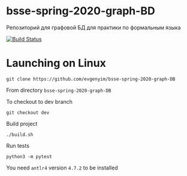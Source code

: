 # bsse-spring-2020-graph-BD
Репозиторий для графовой БД для практики по формальным языка

[![Build Status](https://travis-ci.com/evgenyim/bsse-spring-2020-graph-DB.svg?branch=dev)](https://travis-ci.com/evgenyim/bsse-spring-2020-graph-DB)

# Launching on Linux
```
git clone https://github.com/evgenyim/bsse-spring-2020-graph-DB
```
From directory `bsse-spring-2020-graph-DB`

To checkout to dev branch
```
git checkout dev
```
Build project
```
./build.sh
```
Run tests
```
python3 -m pytest
```

You need ```antlr4``` version ```4.7.2``` to be installed
